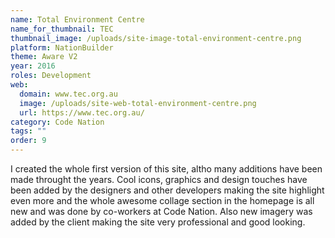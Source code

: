 ```yaml
---
name: Total Environment Centre
name_for_thumbnail: TEC
thumbnail_image: /uploads/site-image-total-environment-centre.png
platform: NationBuilder
theme: Aware V2
year: 2016
roles: Development
web:
  domain: www.tec.org.au
  image: /uploads/site-web-total-environment-centre.png
  url: https://www.tec.org.au/
category: Code Nation
tags: ""
order: 9
---
```


I created the whole first version of this site, altho many additions have been made throught the years. Cool icons, graphics and design touches have been added by the designers and other developers making the site highlight even more and the whole awesome collage section in the homepage is all new and was done by co-workers at Code Nation. Also new imagery was added by the client making the site very professional and good looking.